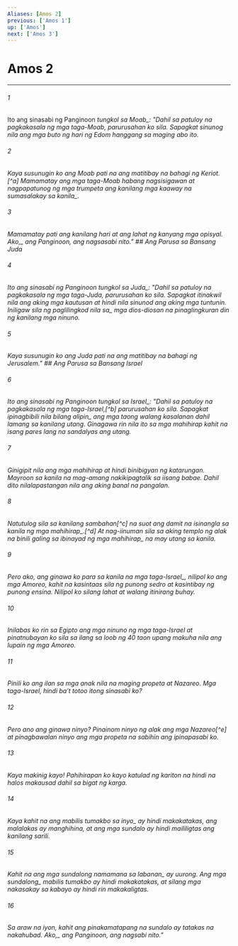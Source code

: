 ```yaml
---
Aliases: [Amos 2]
previous: ['Amos 1']
up: ['Amos']
next: ['Amos 3']
---
```

# Amos 2

***






















###### 1 










Ito ang sinasabi ng Panginoon <i class="trans-change">tungkol sa Moab_: "Dahil sa patuloy na pagkakasala ng mga taga-Moab, parurusahan ko sila. Sapagkat sinunog nila ang mga buto ng hari ng Edom hanggang sa maging abo ito. 





















###### 2 










Kaya susunugin ko ang Moab pati na ang matitibay na bahagi ng Keriot.[^a] Mamamatay ang mga taga-Moab habang nagsisigawan at nagpapatunog ng mga trumpeta <i class="trans-change">ang kanilang mga kaaway na sumasalakay sa kanila_. 





















###### 3 










Mamamatay pati ang kanilang hari at ang lahat ng kanyang mga opisyal. <i class="trans-change">Ako,_ ang Panginoon, ang nagsasabi nito." ## Ang Parusa sa Bansang Juda 





















###### 4 










Ito ang sinasabi ng Panginoon <i class="trans-change">tungkol sa Juda_: "Dahil sa patuloy na pagkakasala ng mga taga-Juda, parurusahan ko sila. Sapagkat itinakwil nila ang aking mga kautusan at hindi nila sinunod ang aking mga tuntunin. Iniligaw sila ng <i class="trans-change">paglilingkod nila sa_ mga dios-diosan na pinaglingkuran din ng kanilang mga ninuno. 





















###### 5 










Kaya susunugin ko ang Juda pati na ang matitibay na bahagi ng Jerusalem." ## Ang Parusa sa Bansang Israel 





















###### 6 










Ito ang sinasabi ng Panginoon <i class="trans-change">tungkol sa Israel_: "Dahil sa patuloy na pagkakasala ng mga taga-Israel,[^b] parurusahan ko sila. Sapagkat ipinagbibili nila <i class="trans-change">bilang alipin_ ang mga taong walang kasalanan dahil lamang sa kanilang utang. Ginagawa rin nila ito sa mga mahihirap kahit na isang pares lang na sandalyas ang utang. 





















###### 7 










Ginigipit nila ang mga mahihirap at hindi binibigyan ng katarungan. Mayroon sa kanila na mag-amang nakikipagtalik sa iisang babae. Dahil dito nilalapastangan nila ang aking banal na pangalan. 





















###### 8 










Natutulog sila sa kanilang sambahan[^c] na suot ang damit na isinangla sa kanila <i class="trans-change">ng mga mahihirap_.[^d] At nag-iinuman sila sa aking templo ng alak na binili galing sa ibinayad <i class="trans-change">ng mga mahihirap_ na may utang sa kanila. 





















###### 9 










Pero ako, ang ginawa ko para sa kanila na <i class="trans-change">mga taga-Israel_, nilipol ko ang mga Amoreo, kahit na kasintaas sila ng punong sedro at kasintibay ng punong ensina. Nilipol ko silang lahat at walang itinirang buhay. 





















###### 10 










Inilabas ko rin sa Egipto ang mga ninuno ng mga taga-Israel at pinatnubayan ko sila sa ilang sa loob ng 40 taon upang makuha nila ang lupain ng mga Amoreo. 





















###### 11 










Pinili ko ang ilan sa mga anak nila na maging propeta at Nazareo. Mga taga-Israel, hindi baʼt totoo itong sinasabi ko? 





















###### 12 










Pero ano ang ginawa ninyo? Pinainom ninyo ng alak ang mga Nazareo[^e] at pinagbawalan ninyo ang mga propeta na sabihin ang ipinapasabi ko. 





















###### 13 










Kaya makinig kayo! Pahihirapan ko kayo katulad ng kariton na hindi na halos makausad dahil sa bigat ng karga. 





















###### 14 










Kaya kahit na ang mabilis tumakbo <i class="trans-change">sa inyo_ ay hindi makakatakas, ang malalakas ay manghihina, at ang mga sundalo ay hindi maililigtas ang kanilang sarili. 





















###### 15 










Kahit na ang mga sundalong namamana <i class="trans-change">sa labanan_ ay uurong. Ang mga <i class="trans-change">sundalong_ mabilis tumakbo ay hindi makakatakas, at silang mga nakasakay sa kabayo ay hindi rin makakaligtas. 





















###### 16 










Sa araw na iyon, kahit ang pinakamatapang na sundalo ay tatakas na nakahubad. <i class="trans-change">Ako,_ ang Panginoon, ang nagsabi nito."
